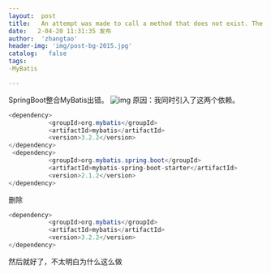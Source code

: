 ```yaml
---
layout:  post
title:   An attempt was made to call a method that does not exist. The attempt was ma
date:   2-04-20 11:31:35 发布
author:  'zhangtao'
header-img: 'img/post-bg-2015.jpg'
catalog:   false
tags:
-MyBatis

---
```




SpringBoot整合MyBatis出错。 ![img](https://img-blog.csdnimg.cn/cf1a889e05f4481182b7b98f8c7aefbb.png?x-oss-process=image/watermark,type_d3F5LXplbmhlaQ,shadow_50,text_Q1NETiBA562J5b6F6Iqx5byASQ==,size_20,color_FFFFFF,t_70,g_se,x_16) 原因：我同时引入了这两个依赖。

```java
<dependency>
           <groupId>org.mybatis</groupId>
           <artifactId>mybatis</artifactId>
           <version>3.2.2</version>
</dependency>
 <dependency>
           <groupId>org.mybatis.spring.boot</groupId>
           <artifactId>mybatis-spring-boot-starter</artifactId>
           <version>2.1.2</version>
</dependency>
```

删除

```java
<dependency>
           <groupId>org.mybatis</groupId>
           <artifactId>mybatis</artifactId>
           <version>3.2.2</version>
</dependency>
```

然后就好了，不太明白为什么这么做

